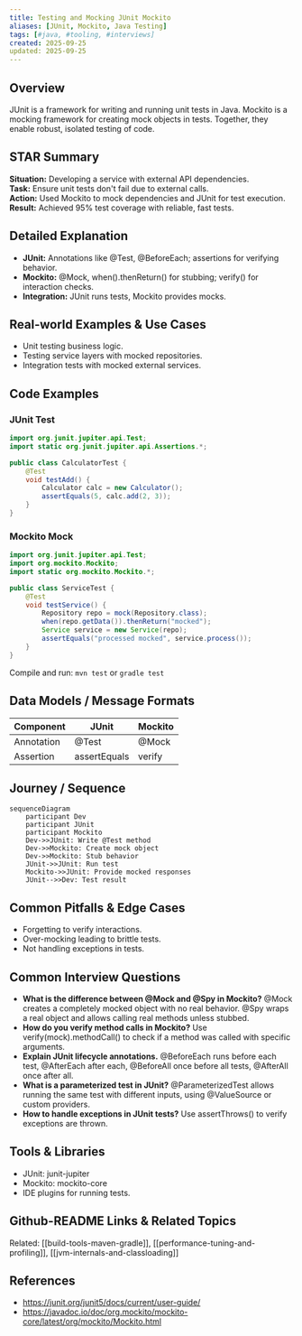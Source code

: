 ```yaml
---
title: Testing and Mocking JUnit Mockito
aliases: [JUnit, Mockito, Java Testing]
tags: [#java, #tooling, #interviews]
created: 2025-09-25
updated: 2025-09-25
---
```


## Overview
JUnit is a framework for writing and running unit tests in Java. Mockito is a mocking framework for creating mock objects in tests. Together, they enable robust, isolated testing of code.

## STAR Summary
**Situation:** Developing a service with external API dependencies.  
**Task:** Ensure unit tests don't fail due to external calls.  
**Action:** Used Mockito to mock dependencies and JUnit for test execution.  
**Result:** Achieved 95% test coverage with reliable, fast tests.

## Detailed Explanation
- **JUnit:** Annotations like @Test, @BeforeEach; assertions for verifying behavior.
- **Mockito:** @Mock, when().thenReturn() for stubbing; verify() for interaction checks.
- **Integration:** JUnit runs tests, Mockito provides mocks.

## Real-world Examples & Use Cases
- Unit testing business logic.
- Testing service layers with mocked repositories.
- Integration tests with mocked external services.

## Code Examples
### JUnit Test
```java
import org.junit.jupiter.api.Test;
import static org.junit.jupiter.api.Assertions.*;

public class CalculatorTest {
    @Test
    void testAdd() {
        Calculator calc = new Calculator();
        assertEquals(5, calc.add(2, 3));
    }
}
```

### Mockito Mock
```java
import org.junit.jupiter.api.Test;
import org.mockito.Mockito;
import static org.mockito.Mockito.*;

public class ServiceTest {
    @Test
    void testService() {
        Repository repo = mock(Repository.class);
        when(repo.getData()).thenReturn("mocked");
        Service service = new Service(repo);
        assertEquals("processed mocked", service.process());
    }
}
```

Compile and run: `mvn test` or `gradle test`

## Data Models / Message Formats
| Component | JUnit | Mockito |
|-----------|-------|---------|
| Annotation | @Test | @Mock |
| Assertion | assertEquals | verify |

## Journey / Sequence
```mermaid
sequenceDiagram
    participant Dev
    participant JUnit
    participant Mockito
    Dev->>JUnit: Write @Test method
    Dev->>Mockito: Create mock object
    Dev->>Mockito: Stub behavior
    JUnit->>JUnit: Run test
    Mockito->>JUnit: Provide mocked responses
    JUnit-->>Dev: Test result
```

## Common Pitfalls & Edge Cases
- Forgetting to verify interactions.
- Over-mocking leading to brittle tests.
- Not handling exceptions in tests.

## Common Interview Questions
- **What is the difference between @Mock and @Spy in Mockito?** @Mock creates a completely mocked object with no real behavior. @Spy wraps a real object and allows calling real methods unless stubbed.
- **How do you verify method calls in Mockito?** Use verify(mock).methodCall() to check if a method was called with specific arguments.
- **Explain JUnit lifecycle annotations.** @BeforeEach runs before each test, @AfterEach after each, @BeforeAll once before all tests, @AfterAll once after all.
- **What is a parameterized test in JUnit?** @ParameterizedTest allows running the same test with different inputs, using @ValueSource or custom providers.
- **How to handle exceptions in JUnit tests?** Use assertThrows() to verify exceptions are thrown.

## Tools & Libraries
- JUnit: junit-jupiter
- Mockito: mockito-core
- IDE plugins for running tests.

## Github-README Links & Related Topics
Related: [[build-tools-maven-gradle]], [[performance-tuning-and-profiling]], [[jvm-internals-and-classloading]]

## References
- https://junit.org/junit5/docs/current/user-guide/
- https://javadoc.io/doc/org.mockito/mockito-core/latest/org/mockito/Mockito.html